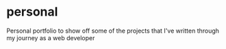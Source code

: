 # personal
Personal portfolio to show off some of the projects that I've written through my journey as a web developer
